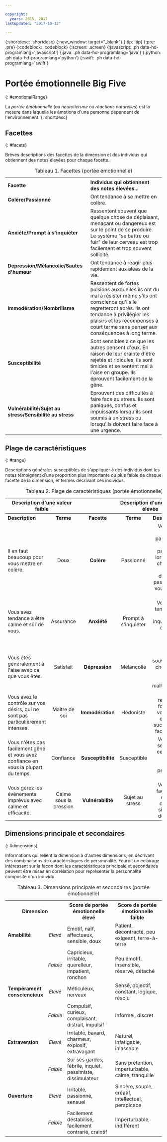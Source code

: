 ```yaml
---

copyright:
  years: 2015, 2017
lastupdated: "2017-10-12"

---
```


{:shortdesc: .shortdesc}
{:new_window: target="_blank"}
{:tip: .tip}
{:pre: .pre}
{:codeblock: .codeblock}
{:screen: .screen}
{:javascript: .ph data-hd-programlang='javascript'}
{:java: .ph data-hd-programlang='java'}
{:python: .ph data-hd-programlang='python'}
{:swift: .ph data-hd-programlang='swift'}

# Portée émotionnelle Big Five
{: #emotionalRange}

La *portée émotionnelle* (ou *neuroticisme* ou
*réactions naturelles*) est la mesure dans laquelle les
émotions d'une personne dépendent de l'environnement.
{: shortdesc}

## Facettes
{: #facets}

Brèves descriptions des facettes de la dimension et des individus qui obtiennent des notes élevées pour chaque facette. 

<table>
  <caption>Tableau 1. Facettes (portée émotionnelle)</caption>
  <tr>
    <th style="text-align:left">Facette</th>
    <th style="text-align:left">Individus qui obtiennent des notes élevées...</th>
  </tr>
  <tr>
    <td><strong>Colère/Passionné</strong></td>
    <td>Ont tendance à se mettre en colère.</td>
  </tr>
  <tr>
    <td><strong>Anxiété/Prompt à s'inquiéter</strong></td>
    <td>Ressentent souvent que quelque chose de déplaisant, menaçant ou dangereux est sur le point de se produire.
Le système "se battre ou fuir" de leur cerveau est trop facilement et trop souvent sollicité.
</td>
  </tr>
  <tr>
    <td><strong>Dépression/Mélancolie/Sautes d'humeur</strong></td>
    <td>Ont tendance à réagir plus rapidement aux aléas de la vie. </td>
  </tr>
  <tr>
    <td><strong>Immodération/Nombrilisme</strong></td>
    <td>Ressentent de fortes pulsions auxquelles ils ont du mal à résister même s'ils ont conscience qu'ils le regretteront après.
Ils ont tendance à privilégier les plaisirs et les récompenses à court terme sans penser aux conséquences à long terme.
</td>
  </tr>
  <tr>
    <td><strong>Susceptibilité</strong>
</td>
    <td>Sont sensibles à ce que les autres pensent d'eux. En raison de leur crainte d'être rejetés et ridicules, ils sont timides et se sentent mal à l'aise en groupe. Ils éprouvent facilement de la gêne.
</td>
  </tr>
  <tr>
    <td><strong>Vulnérabilité/Sujet au stress/Sensibilité au stress</strong></td>
    <td>Eprouvent des difficultés à faire face au stress. Ils sont paniqués, confus et impuissants lorsqu'ils sont soumis à un stress ou lorsqu'ils doivent faire face à une urgence.
</td>
  </tr>
</table>

## Plage de caractéristiques
{: #range}

Descriptions générales susceptibles de s'appliquer à des individus dont les notes témoignent d'une proportion plus importante ou plus faible de chaque facette de la dimension, et termes décrivant ces individus. 

<table>
  <caption>Tableau 2. Plage de caractéristiques (portée émotionnelle)</caption>
  <tr>
    <th colspan="2" style="text-align:center">Description d'une valeur faible</th>
    <th></th>
    <th colspan="2" style="text-align:center">Description d'une valeur élevée</th>
  </tr>
  <tr>
    <th style="text-align:left; width: 23%">Description</th>
    <th style="text-align:center; width: 16%">Terme</th>
    <th style="text-align:center; width: 16%">Facette</th>
    <th style="text-align:center; width: 16%">Terme</th>
    <th style="text-align:right">Description</th>
  </tr>
  <tr>
    <td style="text-align:left">Il en faut beaucoup pour vous mettre en colère.</td>
    <td style="text-align:center">Doux</td>
    <td style="text-align:center"><strong>Colère</strong></td>
    <td style="text-align:center">Passionné</td>
    <td style="text-align:right">Vous êtes un passionné, en particulier lorsque les choses ne se déroulent pas comme vous l'avez prévu.</td>
  </tr>
  <tr>
    <td style="text-align:left">Vous avez tendance à être calme et sûr de vous. </td>
    <td style="text-align:center">Assurance</td>
    <td style="text-align:center"><strong>Anxiété</strong></td>
    <td style="text-align:center">Prompt à s'inquiéter</td>
    <td style="text-align:right">Vous avez tendance à vous inquiéter de ce qui se pourrait arriver. </td>
  </tr>
  <tr>
    <td style="text-align:left">Vous êtes généralement à l'aise avec ce que vous êtes. </td>
    <td style="text-align:center">Satisfait</td>
    <td style="text-align:center"><strong>Dépression</strong></td>
    <td style="text-align:center">Mélancolie</td>
    <td style="text-align:right">Vous pensez souvent aux choses qui vous rendent malheureux. </td>
  </tr>
  <tr>
    <td style="text-align:left">Vous avez le contrôle sur vos désirs, qui ne sont pas particulièrement intenses.</td>
    <td style="text-align:center">Maître de soi</td>
    <td style="text-align:center"><strong>Immodération</strong></td>
    <td style="text-align:center">Hédoniste</td>
    <td style="text-align:right">Vous ressentez fortement vos désirs et vous y succombez facilement.</td>
  </tr>
  <tr>
    <td style="text-align:left">Vous n'êtes pas facilement gêné et vous avez confiance en vous la plupart du temps. </td>
    <td style="text-align:center">Confiance</td>
    <td style="text-align:center"><strong>Susceptibilité</strong> </td>
    <td style="text-align:center">Susceptible</td>
    <td style="text-align:right">Vous êtes sensible à ce que les autres peuvent penser de vous. </td>
  </tr>
  <tr>
    <td style="text-align:left">Vous gérez les événements imprévus avec calme et efficacité.</td>
    <td style="text-align:center">Calme sous la pression</td>
    <td style="text-align:center"><strong>Vulnérabilité</strong></td>
    <td style="text-align:center">Sujet au stress</td>
    <td style="text-align:right">Vous êtes facilement dépassé dans des situations de stress. </td>
  </tr>
</table>

## Dimensions principale et secondaires
{: #dimensions}

Informations qui relient la dimension à d'autres dimensions, en décrivant des combinaisons de caractéristiques de personnalité. Fournit un éclairage intéressant sur la façon dont les caractéristiques principale et secondaires peuvent être mises en corrélation pour représenter la personnalité composite d'un individu. 

<table>
  <caption>Tableau 3. Dimensions principale et secondaires (portée émotionnelle)</caption>
  <tr>
    <th colspan="2" style="width:30%">Dimension</th>
    <th style="width:35%">Score de portée émotionnelle élevé</th>
    <th style="width:35%">Score de portée émotionnelle faible</th>
  </tr>
  <tr>
    <td style="text-align:left"><strong>Amabilité</strong></td>
    <td style="text-align:center"><em>Elevé</em></td>
    <td>Emotif, naïf, affectueux, sensible, doux</td>
    <td>Patient, décontracté, peu exigeant, terre-à-terre</td>
  </tr>
  <tr>
    <td></td>
    <td style="text-align:center"><em>Faible</em></td>
    <td>Capricieux, irritable, querelleur, impatient, ronchon</td>
    <td>Peu émotif, insensible, réservé, détaché</td>
  </tr>
  <tr>
    <td style="text-align:left"><strong>Tempérament consciencieux</strong></td>
    <td style="text-align:center"><em>Elevé</em></td>
    <td>Méticuleux, nerveux</td>
    <td>Sensé, objectif, constant, logique, résolu</td>
  </tr>
  <tr>
    <td></td>
    <td style="text-align:center"><em>Faible</em></td>
    <td>Compulsif, curieux, complaisant, distrait, impulsif</td>
    <td>Informel, discret</td>
  </tr>
  <tr>
    <td style="text-align:left"><strong>Extraversion</strong></td>
    <td style="text-align:center"><em>Elevé</em></td>
    <td>Irritable, bavard, charmeur, explosif, extravagant</td>
    <td>Naturel, infatigable, inlassable</td>
  </tr>
  <tr>
    <td></td>
    <td style="text-align:center"><em>Faible</em></td>
    <td>Sur ses gardes, fébrile, inquiet, pessimiste, dissimulateur</td>
    <td>Sans prétention, imperturbable, calme, tranquille</td>
  </tr>
  <tr>
    <td style="text-align:left"><strong>Ouverture</strong></td>
    <td style="text-align:center"><em>Elevé</em></td>
    <td>Irritable, passionné, sensuel</td>
    <td>Sincère, souple, créatif, intellectuel, perspicace</td>
  </tr>
  <tr>
    <td></td>
    <td style="text-align:center"><em>Faible</em></td>
    <td>Facilement déstabilisé, facilement contrarié, craintif</td>
    <td>Imperturbable, indifférent</td>
  </tr>
</table>
